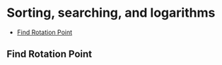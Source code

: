 # Sorting, searching, and logarithms
+ [Find Rotation Point](#find-rotation-point)


## Find Rotation Point
